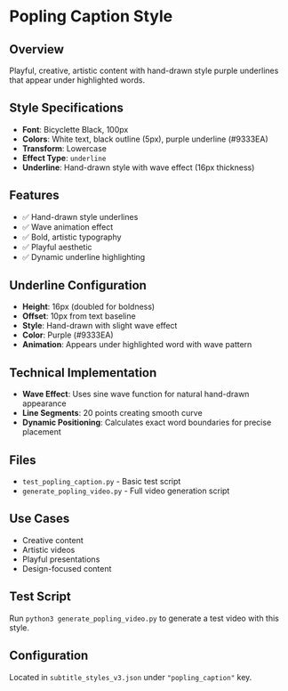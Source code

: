 # Popling Caption Style

## Overview
Playful, creative, artistic content with hand-drawn style purple underlines that appear under highlighted words.

## Style Specifications
- **Font**: Bicyclette Black, 100px
- **Colors**: White text, black outline (5px), purple underline (#9333EA)
- **Transform**: Lowercase
- **Effect Type**: `underline`
- **Underline**: Hand-drawn style with wave effect (16px thickness)

## Features
- ✅ Hand-drawn style underlines
- ✅ Wave animation effect
- ✅ Bold, artistic typography
- ✅ Playful aesthetic
- ✅ Dynamic underline highlighting

## Underline Configuration
- **Height**: 16px (doubled for boldness)
- **Offset**: 10px from text baseline
- **Style**: Hand-drawn with slight wave effect
- **Color**: Purple (#9333EA)
- **Animation**: Appears under highlighted word with wave pattern

## Technical Implementation
- **Wave Effect**: Uses sine wave function for natural hand-drawn appearance
- **Line Segments**: 20 points creating smooth curve
- **Dynamic Positioning**: Calculates exact word boundaries for precise placement

## Files
- `test_popling_caption.py` - Basic test script
- `generate_popling_video.py` - Full video generation script

## Use Cases
- Creative content
- Artistic videos
- Playful presentations
- Design-focused content

## Test Script
Run `python3 generate_popling_video.py` to generate a test video with this style.

## Configuration
Located in `subtitle_styles_v3.json` under `"popling_caption"` key.